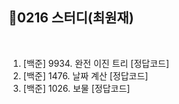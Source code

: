 ## 📘0216 스터디(최원재)
</br>

1. [백준] 9934.	완전 이진 트리 [정답코드]
2. [백준] 1476.	날짜 계산 [정답코드]
3. [백준] 1026.	보물 [정답코드]
